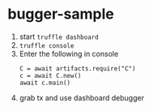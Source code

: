 # bugger-sample
1. start `truffle dashboard`
2. `truffle console`
3. Enter the following in console
   ```console
   C = await artifacts.require("C")
   c = await C.new()
   await c.main()
   ```
4. grab tx and use dashboard debugger
